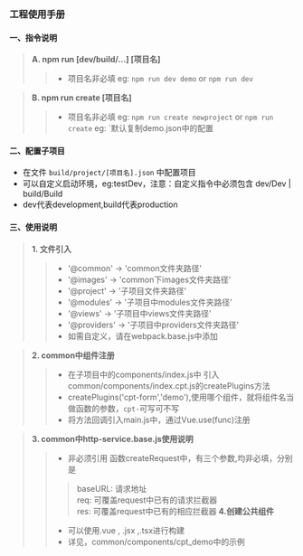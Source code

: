 ### 工程使用手册

#### 一、指令说明
> **A. npm run [dev/build/...] [项目名]**
>> * 项目名非必填
>> eg: `npm run dev demo` or `npm run dev`

> **B. npm run create [项目名]**
>> * 项目名非必填
>> eg: `npm run create newproject` or `npm run create`
>> eg: `默认复制demo.json中的配置
#### 二、配置子项目
* 在文件 `build/project/[项目名].json` 中配置项目
* 可以自定义启动环境，eg:testDev，注意：自定义指令中必须包含 dev/Dev | build/Build
* dev代表development,build代表production
#### 三、使用说明
> **1. 文件引入**
> > * '@common' -> 'common文件夹路径'
> > * '@images' -> 'common下images文件夹路径'
> > * '@project' -> '子项目文件夹路径'
> > * '@modules' -> '子项目中modules文件夹路径'
> > * '@views' -> '子项目中views文件夹路径'
> > * '@providers' -> '子项目中providers文件夹路径'
> > *  如需自定义，请在webpack.base.js中添加

> **2. common中组件注册**
> > * 在子项目中的components/index.js中 引入 common/components/index.cpt.js的createPlugins方法
> > * createPlugins('cpt-form','demo'),使用哪个组件，就将组件名当做函数的参数，`cpt-`可写可不写
> > * 将方法回调引入main.js中，通过Vue.use(func)注册

> **3. common中http-service.base.js使用说明**
>> * 非必须引用
>> 函数createRequest中，有三个参数,均非必填，分别是
>>>baseURL: 请求地址    
>>>req: 可覆盖request中已有的请求拦截器      
>>>res: 可覆盖request中已有的相应拦截器
> **4.创建公共组件**
>> * 可以使用.vue , .jsx ,.tsx进行构建
>> * 详见，common/components/cpt_demo中的示例